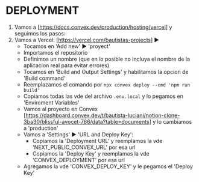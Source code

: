 # DEPLOYMENT
1. Vamos a [https://docs.convex.dev/production/hosting/vercel] y seguimos los pasos:
2. Vamos a Vercel: [https://vercel.com/bautistas-projects] ►
   - Tocamos en 'Add new' ► 'proyect'
   - Importamos el repositorio
   - Definimos un nombre (que en lo posible no incluya el nombre de la aplicacion real para evitar errores)
   - Tocamos en 'Build and Output Settings' y habilitamos la opcion de 'Build command'
   - Reemplazamos el comando por `npx convex deploy --cmd 'npm run build'`
   - Copiamos todas las vde del archivo `.env.local` y lo pegamos en 'Enviroment Variables'
   - Vamos al proyecto en Convex [https://dashboard.convex.dev/t/bautista-luciani/notion-clone-3ba30/blissful-avocet-766/data?table=documents] y lo cambiamos a 'production'
   - Vamos a 'Settings' ► 'URL and Deploy Key':
       - Copiamos la 'Deployment URL' y reemplamos la vde 'NEXT_PUBLIC_CONVEX_URL' por esa url
       - Copiamos la 'Deploy Key' y reemplamos la vde 'CONVEX_DEPLOYMENT' por esa url
   - Agregamos la vde 'CONVEX_DEPLOY_KEY' y le pegamos el 'Deploy Key'

